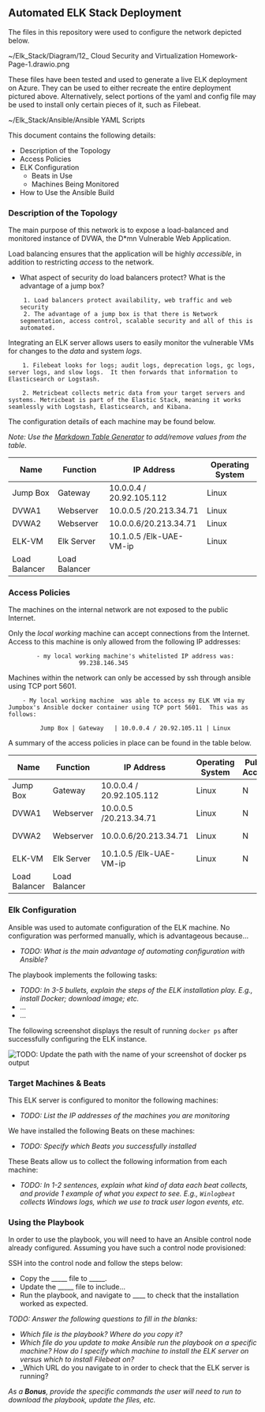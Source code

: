 ## Automated ELK Stack Deployment

The files in this repository were used to configure the network depicted below.

~/Elk_Stack/Diagram/12_ Cloud Security and Virtualization Homework-Page-1.drawio.png


These files have been tested and used to generate a live ELK deployment on Azure. They can be used to either recreate the entire deployment pictured above. Alternatively, select portions of the yaml and config file may be used to install only certain pieces of it, such as Filebeat.

~/Elk_Stack/Ansible/Ansible YAML Scripts


This document contains the following details:
- Description of the Topology
- Access Policies
- ELK Configuration
  - Beats in Use
  - Machines Being Monitored
- How to Use the Ansible Build


### Description of the Topology

The main purpose of this network is to expose a load-balanced and monitored instance of DVWA, the D*mn Vulnerable Web Application.

Load balancing ensures that the application will be highly _accessible_, in addition to restricting _access_ to the network.

-  What aspect of security do load balancers protect? What is the advantage of a jump box?

		1. Load balancers protect availability, web traffic and web security 
		2. The advantage of a jump box is that there is Network segmentation, access control, scalable security and all of this is automated.


Integrating an ELK server allows users to easily monitor the vulnerable VMs for changes to the _data_ and system _logs_.

		1. Filebeat looks for logs; audit logs, deprecation logs, gc logs, server logs, and slow logs.  It then forwards that information to Elasticsearch or Logstash. 
			
		2. Metricbeat collects metric data from your target servers and systems. Metricbeat is part of the Elastic Stack, meaning it works seamlessly with Logstash, Elasticsearch, and Kibana. 


The configuration details of each machine may be found below.

_Note: Use the [Markdown Table Generator](http://www.tablesgenerator.com/markdown_tables) to add/remove values from the table_.

| Name     			| Function  | IP Address		 | Operating System |
|------------------------------	|---------- |-------------------------	 |------------------|
| Jump Box 			| Gateway   | 10.0.0.4 / 20.92.105.112	 | Linux            |
| DVWA1    			| Webserver | 10.0.0.5 /20.213.34.71     | Linux            |
| DVWA2    			| Webserver | 10.0.0.6/20.213.34.71  	 | Linux            |
| ELK-VM  			| Elk Server| 10.1.0.5 /Elk-UAE-VM-ip 	 | Linux            |
| Load Balancer | Load Balancer |	    |


### Access Policies

The machines on the internal network are not exposed to the public Internet. 

Only the _local working_ machine can accept connections from the Internet. Access to this machine is only allowed from the following IP addresses:

			- my local working machine's whitelisted IP address was: 
						99.238.146.345

Machines within the network can only be accessed by ssh through ansible using TCP port 5601.

		- My local working machine  was able to access my ELK VM via my Jumpbox's Ansible docker container using TCP port 5601.  This was as follows:
	
			 Jump Box | Gateway   | 10.0.0.4 / 20.92.105.11 | Linux 

A summary of the access policies in place can be found in the table below.



| Name     			| Function  | IP Address		 | Operating System | Publically Accessible| Allowed IP Addresses|
|------------------------------	|---------- |-------------------------	 |------------------|------------------ |------------------|
| Jump Box 			| Gateway   | 10.0.0.4 / 20.92.105.112	 | Linux            |N 	                |99.238.146.345 via SSH 22
| DVWA1    			| Webserver | 10.0.0.5 /20.213.34.71     | Linux            |N 	                |10.0.0.4 via SSH 22
| DVWA2    			| Webserver | 10.0.0.6/20.213.34.71  	 | Linux            |N 	                |10.0.0.4 vis SSH 22
| ELK-VM  			| Elk Server| 10.1.0.5 /Elk-UAE-VM-ip 	 | Linux            |N                  |99.238.146.345 via TCP 5601
| Load Balancer | Load Balancer |	    |				 |		    |			|99.238.146.345 via HTTP 80

### Elk Configuration

Ansible was used to automate configuration of the ELK machine. No configuration was performed manually, which is advantageous because...

- _TODO: What is the main advantage of automating configuration with Ansible?_

The playbook implements the following tasks:
- _TODO: In 3-5 bullets, explain the steps of the ELK installation play. E.g., install Docker; download image; etc._
- ...
- ...

The following screenshot displays the result of running `docker ps` after successfully configuring the ELK instance.

![TODO: Update the path with the name of your screenshot of docker ps output](Images/docker_ps_output.png)

### Target Machines & Beats
This ELK server is configured to monitor the following machines:
- _TODO: List the IP addresses of the machines you are monitoring_

We have installed the following Beats on these machines:
- _TODO: Specify which Beats you successfully installed_

These Beats allow us to collect the following information from each machine:
- _TODO: In 1-2 sentences, explain what kind of data each beat collects, and provide 1 example of what you expect to see. E.g., `Winlogbeat` collects Windows logs, which we use to track user logon events, etc._

### Using the Playbook
In order to use the playbook, you will need to have an Ansible control node already configured. Assuming you have such a control node provisioned: 

SSH into the control node and follow the steps below:
- Copy the _____ file to _____.
- Update the _____ file to include...
- Run the playbook, and navigate to ____ to check that the installation worked as expected.

_TODO: Answer the following questions to fill in the blanks:_
- _Which file is the playbook? Where do you copy it?_
- _Which file do you update to make Ansible run the playbook on a specific machine? How do I specify which machine to install the ELK server on versus which to install Filebeat on?_
- _Which URL do you navigate to in order to check that the ELK server is running?

_As a **Bonus**, provide the specific commands the user will need to run to download the playbook, update the files, etc._
